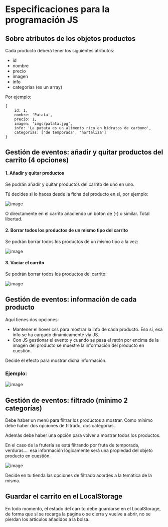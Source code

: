 # Especificaciones para la programación JS

## Sobre atributos de los objetos productos

Cada producto deberá tener los siguientes atributos:

- id
- nombre
- precio
- imagen
- info
- categorias (es un array)

Por ejemplo:

    {
        id: 1,
        nombre: 'Patata',
        precio: 1,
        imagen: 'imgs/patata.jpg',
        info: 'La patata es un alimento rico en hidratos de carbono',
        categorias: ['de temporada', 'hortaliza']
    }
    
    
## Gestión de eventos: añadir y quitar productos del carrito (4 opciones)

#### 1. Añadir y quitar productos

Se podrán añadir y quitar productos del carrito de uno en uno.

Tú decides si lo haces desde la ficha del producto en sí, por ejemplo:

![image](https://user-images.githubusercontent.com/91023374/233856397-58e93533-0778-4a54-b835-3b844980a642.png)


O directamente en el carrito añadiendo un botón de (-) o similar. Total libertad.

#### 2. Borrar todos los productos de un mismo tipo del carrito

Se podrán borrar todos los productos de un mismo tipo a la vez:

![image](https://user-images.githubusercontent.com/91023374/233856275-bdd1bc83-a185-4e11-b7e3-010268500a9b.png)

#### 3. Vaciar el carrito

Se podrán borrar todos los productos del carrito:

![image](https://user-images.githubusercontent.com/91023374/233856333-155cd061-de95-4067-b280-ef489d68669a.png)


## Gestión de eventos: información de cada producto

Aquí tienes dos opciones:

- Mantener el hover css para mostrar la info de cada producto. Eso sí, esa info se ha cargado dinámicamente vía JS.
- Con JS gestionar el evento y cuando se pasa el ratón por encima de la imagen del producto se muestre la información del producto en cuestión.

Decide el efecto para mostrar dicha información.

### Ejemplo:

![image](https://user-images.githubusercontent.com/91023374/228544426-c5033237-c5b5-48c1-9305-29990a821b28.png)


## Gestión de eventos: filtrado (mínimo 2 categorías)

Debe haber un menú para filtrar los productos a mostrar. Como mínimo debe haber dos opciones de filtrado, dos categorías.

Además debe haber una opción para volver a mostrar todos los productos.

En el caso de la frutería se está filtrando por fruta de temporada, verduras.... esa información lógicamente será una propiedad del objeto producto en cuestión.

![image](https://user-images.githubusercontent.com/91023374/233858687-00d5e86d-cf2a-4fe2-88c5-47a3f520f7e5.png)


Decide en tu tienda las opciones de filtrado acordes a la temática de la misma.

## Guardar el carrito en el LocalStorage

En todo momento, el estado del carrito debe guardarse en el LocalStorage, de forma que si se recarga la página o se cierra y vuelve a abrir, no se pierdan los artículos añadidos a la bolsa.
